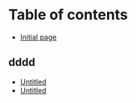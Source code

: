 # Table of contents

* [Initial page](README.md)

## dddd

* [Untitled](dddd/untitled.md)
* [Untitled](dddd/untitled-1.md)

